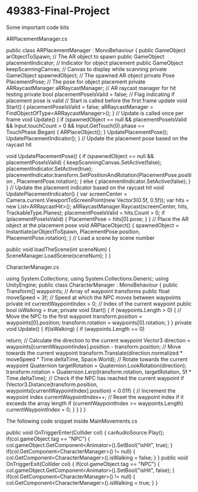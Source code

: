 # 49383-Final-Project

Some important code bits

ARPlacementManager.cs

public class ARPlacementManager : MonoBehaviour
{
public GameObject arObjectToSpawn; // The AR object to spawn
public GameObject placementIndicator; // Indicator for object
placement
public GameObject keepScanningCanvas; // Canvas to display while
scanning
private GameObject spawnedObject; // The spawned AR object
private Pose PlacementPose; // The pose for object placement
private ARRaycastManager aRRaycastManager; // AR raycast manager for
hit testing
private bool placementPoseIsValid = false; // Flag indicating if
placement pose is valid
// Start is called before the first frame update
void Start()
{
placementPoseIsValid = false;
aRRaycastManager = FindObjectOfType&lt;ARRaycastManager&gt;();
}
// Update is called once per frame
void Update()
{
if (spawnedObject == null &amp;&amp; placementPoseIsValid &amp;&amp;
Input.touchCount &gt; 0 &amp;&amp; Input.GetTouch(0).phase == TouchPhase.Began)
{
ARPlaceObject();
}
UpdatePlacementPose();
UpdatePlacementIndicator();
}
// Update the placement pose based on the raycast hit

void UpdatePlacementPose()
{
if (spawnedObject == null &amp;&amp; placementPoseIsValid)
{
keepScanningCanvas.SetActive(false);
placementIndicator.SetActive(true);
placementIndicator.transform.SetPositionAndRotation(PlacementPose.position
, PlacementPose.rotation);
}
else
{
placementIndicator.SetActive(false);
}
}
// Update the placement indicator based on the raycast hit
void UpdatePlacementIndicator()
{
var screenCenter = Camera.current.ViewportToScreenPoint(new
Vector3(0.5f, 0.5f));
var hits = new List&lt;ARRaycastHit&gt;();
aRRaycastManager.Raycast(screenCenter, hits,
TrackableType.Planes);
placementPoseIsValid = hits.Count &gt; 0;
if (placementPoseIsValid)
{
PlacementPose = hits[0].pose;
}
}
// Place the AR object at the placement pose
void ARPlaceObject()
{
spawnedObject = Instantiate(arObjectToSpawn,
PlacementPose.position, PlacementPose.rotation);
}
// Load a scene by scene number

public void loadTheScene(int sceneNum)
{
SceneManager.LoadScene(sceneNum);
}
}

CharacterManager.cs

using System.Collections;
using System.Collections.Generic;
using UnityEngine;
public class CharacterManager : MonoBehaviour
{
public Transform[] waypoints; // Array of waypoint transforms
public float moveSpeed = 3f; // Speed at which the NPC moves between
waypoints
private int currentWaypointIndex = 0; // Index of the current waypoint
public bool isWalking = true;
private void Start()
{
if (waypoints.Length &gt; 0)
{
// Move the NPC to the first waypoint
transform.position = waypoints[0].position;
transform.rotation = waypoints[0].rotation;
}
}
private void Update()
{
if(isWalking)
{
if (waypoints.Length == 0)

return;
// Calculate the direction to the current waypoint
Vector3 direction = waypoints[currentWaypointIndex].position -
transform.position;
// Move towards the current waypoint
transform.Translate(direction.normalized * moveSpeed *
Time.deltaTime, Space.World);
// Rotate towards the current waypoint
Quaternion targetRotation =
Quaternion.LookRotation(direction);
transform.rotation = Quaternion.Lerp(transform.rotation,
targetRotation, 5f * Time.deltaTime);
// Check if the NPC has reached the current waypoint
if (Vector3.Distance(transform.position,
waypoints[currentWaypointIndex].position) &lt; 0.01f)
{
// Increment the waypoint index
currentWaypointIndex++;
// Reset the waypoint index if it exceeds the array length
if (currentWaypointIndex &gt;= waypoints.Length)
currentWaypointIndex = 0;
}
}
}
}

The following code snippet inside MainMovements.cs

public void OnTriggerEnter(Collider col)
{
carAudioSource.Play();
if(col.gameObject.tag == &quot;NPC&quot;)
{
col.gameObject.GetComponent&lt;Animator&gt;().SetBool(&quot;isHit&quot;,
true);
}
if(col.GetComponent&lt;CharacterManager&gt;() != null)
{
col.GetComponent&lt;CharacterManager&gt;().isWalking = false;
}
}
public void OnTriggerExit(Collider col)
{
if(col.gameObject.tag == &quot;NPC&quot;)
{
col.gameObject.GetComponent&lt;Animator&gt;().SetBool(&quot;isHit&quot;,
false);
}
if(col.GetComponent&lt;CharacterManager&gt;() != null)
{
col.GetComponent&lt;CharacterManager&gt;().isWalking = true;
}
}
